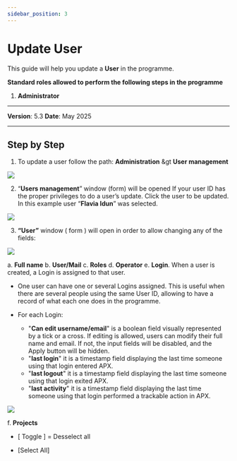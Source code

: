 ```yaml
---
sidebar_position: 3
---
```


# Update User

This guide will help you update a **User** in the programme.

**Standard roles allowed to perform the following steps in the programme**

1.	**Administrator**

------------

**Version**: 5.3
**Date**: May 2025

------------
## **Step by Step**

1. To update a user follow the path: 
**Administration** &gt **User management** 

![](/img/2.Users/UsersUpdate1.png)

2. “**Users management**” window (form) will be opened If your user ID has the proper privileges to do a user’s update. Click the user to be updated. In this example user “**Flavia Idun**” was selected. 

![](/img/2.Users/UsersUpdate2.png)

3. **“User”** window ( form ) will open in order to allow changing any of the fields:

![](/img/2.Users/UsersUpdate3.png)

a. **Full name**
b. **User/Mail**
c. **Roles**
d. **Operator**
e. **Login**. When a user is created, a Login is assigned to that user. 
* One user can have one or several Logins assigned. This is useful when there are several people using the same User ID, allowing to have a record of what each one does in the programme. 
* For each Login:

    * "**Can edit username/email**" is a boolean field visually represented by a tick or a cross. If editing is allowed, users can modify their full name and email. If not, the input fields will be disabled, and the Apply button will be hidden.
    * "**last login**" it is a timestamp field displaying the last time someone using that login entered APX.
    * "**last logout**" it is a timestamp field displaying the last time someone using that login exited APX.
    * "**last activity**" it is a timestamp field displaying the last time someone using that login performed a trackable action in APX.

![](/img/2.Users/UsersUpdate4.png)

f. **Projects**
    
* [ Toggle ] = Desselect all

* [Select All]
    